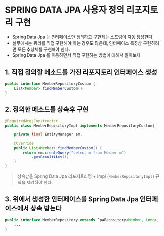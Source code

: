 # SPRING DATA JPA 사용자 정의 리포지토리 구현

* Spring Data Jpa 는 인터페이스만 정의하고 구현체는 스프링이 자동 생성한다.
* 실무에서는 쿼리를 직접 구현해야 하는 경우도 많은데, 인터페이스 특징상 구현하려면 모든 추상체를 구현해야 한다.
* Spring Data Jpa 를 이용하면서 직접 구현하는 방법에 대해서 알아보자



## 1. 직접 정의할 메소드를 가진 리포지토리 인터페이스 생성

```java
public interface MemberRepositoryCustom {
	List<Member> findMemberCustom();
}
```



## 2. 정의한 메소드를 상속후 구현

```java
@RequiredArgsConstructor
public class MemberRepositoryImpl implements MemberRepositoryCustom{

	private final EntityManager em;

	@Override
	public List<Member> findMemberCustom() {
		return em.createQuery("select m from Member m")
			.getResultList();
	}
}
```

> 상속받을 Spring Data Jpa 리포지토리명 + Impl (`MemberRepositoryImpl`) 규칙을 지켜줘야 한다.



## 3. 위에서 생성한 인터페이스를 Spring Data Jpa 인터페이스에서 상속 받는다

```java
public interface MemberRepository extends JpaRepository<Member, Long>, MemberRepositoryCustom {
	...
}
```

